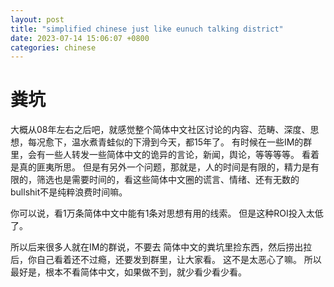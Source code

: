 ```yaml
---
layout: post
title: "simplified chinese just like eunuch talking district"
date: 2023-07-14 15:06:07 +0800
categories: chinese
---
```


# 粪坑

大概从08年左右之后吧，就感觉整个简体中文社区讨论的内容、范畴、深度、思想，每况愈下，温水煮青蛙似的下滑到今天，都15年了。
有时候在一些IM的群里，会有一些人转发一些简体中文的诡异的言论，新闻，舆论，等等等等。
看着是真的匪夷所思。
但是有另外一个问题，那就是，人的时间是有限的，精力是有限的，筛选也是需要时间的，看这些简体中文圈的谎言、情绪、还有无数的bullshit不是纯粹浪费时间嘛。

你可以说，看1万条简体中文中能有1条对思想有用的线索。
但是这种ROI投入太低了。

所以后来很多人就在IM的群说，不要去 简体中文的粪坑里捡东西，然后捞出拉后，你自己看着还不过瘾，还要发到群里，让大家看。
这不是太恶心了嘛。
所以最好是，根本不看简体中文，如果做不到，就少看少看少看。

